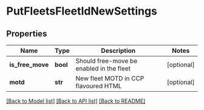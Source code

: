 # PutFleetsFleetIdNewSettings

## Properties
Name | Type | Description | Notes
------------ | ------------- | ------------- | -------------
**is_free_move** | **bool** | Should free-move be enabled in the fleet | [optional] 
**motd** | **str** | New fleet MOTD in CCP flavoured HTML | [optional] 

[[Back to Model list]](../README.md#documentation-for-models) [[Back to API list]](../README.md#documentation-for-api-endpoints) [[Back to README]](../README.md)


